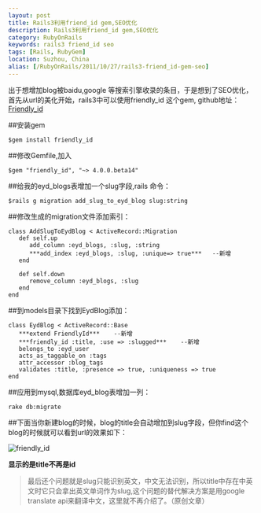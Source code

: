 ```yaml
---
layout: post
title: Rails3利用friend_id gem,SEO优化
description: Rails3利用friend_id gem,SEO优化
category: RubyOnRails
keywords: rails3 friend_id seo
tags: [Rails, RubyGem]
location: Suzhou, China
alias: [/RubyOnRails/2011/10/27/rails3-friend_id-gem-seo]
---
```


出于想增加blog被baidu,google 等搜索引擎收录的条目，于是想到了SEO优化，首先从url的美化开始，rails3中可以使用friendly_id 这个gem, github地址：[Friendly_id](https://github.com/norman/friendly_id)

##安装gem

    $gem install friendly_id

##修改Gemfile,加入

    $gem "friendly_id", "~> 4.0.0.beta14"

##给我的eyd_blogs表增加一个slug字段,rails 命令：

    $rails g migration add_slug_to_eyd_blog slug:string

##修改生成的migration文件添加索引：

    class AddSlugToEydBlog < ActiveRecord::Migration
       def self.up
          add_column :eyd_blogs, :slug, :string
          ***add_index :eyd_blogs, :slug, :unique=> true***   --新增
       end

       def self.down
          remove_column :eyd_blogs, :slug
       end
    end

##到models目录下找到EydBlog添加：

    class EydBlog < ActiveRecord::Base
       ***extend FriendlyId***    --新增
       ***friendly_id :title, :use => :slugged***    --新增
       belongs_to :eyd_user
       acts_as_taggable_on :tags
       attr_accessor :blog_tags
       validates :title, :presence => true, :uniqueness => true
    end

##应用到mysql,数据库eyd_blog表增加一列：

    rake db:migrate

##下面当你新建blog的时候，blog的title会自动增加到slug字段，但你find这个blog的时候就可以看到url的效果如下：

![friendly_id](http://cms.everyday-cn.com/system/pictures/931/large_friendly_id.png?1319703284)

**显示的是title不再是id**

> 最后还个问题就是slug只能识别英文，中文无法识别，所以title中存在中英文时它只会拿出英文单词作为slug,这个问题的替代解决方案是用google translate api来翻译中文，这里就不再介绍了。（原创文章）
